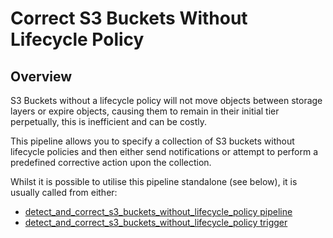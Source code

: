 # Correct S3 Buckets Without Lifecycle Policy

## Overview

S3 Buckets without a lifecycle policy will not move objects between storage layers or expire objects, causing them to remain in their initial tier perpetually, this is inefficient and can be costly.

This pipeline allows you to specify a collection of S3 buckets without lifecycle policies and then either send notifications or attempt to perform a predefined corrective action upon the collection.

Whilst it is possible to utilise this pipeline standalone (see below), it is usually called from either:
- [detect_and_correct_s3_buckets_without_lifecycle_policy pipeline](https://hub.flowpipe.io/mods/turbot/aws-thrifty/pipelines/aws_thrifty.pipeline.detect_and_correct_s3_buckets_without_lifecycle_policy)
- [detect_and_correct_s3_buckets_without_lifecycle_policy trigger](https://hub.flowpipe.io/mods/turbot/aws-thrifty/triggers/aws_thrifty.trigger.query.detect_and_correct_s3_buckets_without_lifecycle_policy)